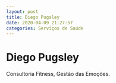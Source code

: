 ```yaml
---
layout: post
title: Diego Pugsley
date: 2020-04-09 21:27:57 
categories: Serviços de Saúde
---
```


# Diego Pugsley

Consultoria Fitness, Gestão das Emoções.

